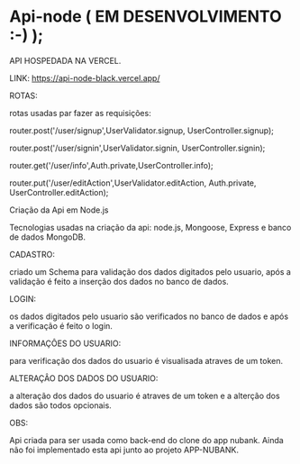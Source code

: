 # Api-node  ( EM DESENVOLVIMENTO :-) );

API HOSPEDADA NA VERCEL.

LINK: https://api-node-black.vercel.app/

ROTAS: 

rotas usadas par fazer as requisições:

router.post('/user/signup',UserValidator.signup, UserController.signup);

router.post('/user/signin',UserValidator.signin, UserController.signin);

router.get('/user/info',Auth.private,UserController.info);

router.put('/user/editAction',UserValidator.editAction, Auth.private, UserController.editAction);



Criação da Api em Node.js

Tecnologias usadas na criação da api: node.js, Mongoose, Express e banco de dados MongoDB.

CADASTRO:

criado um Schema para validação dos dados digitados pelo usuario, após a validação é feito a inserção dos dados no banco de dados.


LOGIN:

os dados digitados pelo usuario são verificados no banco de dados e após a verificação é feito o login.


INFORMAÇÔES DO USUARIO:

para verificação dos dados do usuario é visualisada atraves de um token.


ALTERAÇÂO DOS DADOS DO USUARIO:

a alteração dos dados do usuario é atraves de um token e a alterção dos dados são todos opcionais.


OBS:

Api criada para ser usada como back-end do clone do app nubank.
Ainda não foi implementado esta api junto ao projeto APP-NUBANK.

